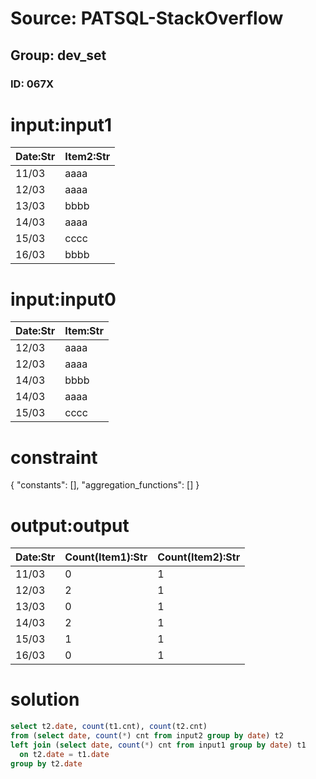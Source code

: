 # Source: PATSQL-StackOverflow
## Group: dev_set
### ID: 067X

# input:input1

| Date:Str | Item2:Str |
|---|---|
| 11/03 | aaaa |
| 12/03 | aaaa |
| 13/03 | bbbb |
| 14/03 | aaaa |
| 15/03 | cccc |
| 16/03 | bbbb |

# input:input0

| Date:Str | Item:Str |
|---|---|
| 12/03 | aaaa |
| 12/03 | aaaa |
| 14/03 | bbbb |
| 14/03 | aaaa |
| 15/03 | cccc |

# constraint

{
  "constants": [],
  "aggregation_functions": []
}

# output:output

| Date:Str | Count(Item1):Str | Count(Item2):Str |
|---|---|---|
| 11/03 | 0 | 1 |
| 12/03 | 2 | 1 |
| 13/03 | 0 | 1 |
| 14/03 | 2 | 1 |
| 15/03 | 1 | 1 |
| 16/03 | 0 | 1 |

# solution

```sql
select t2.date, count(t1.cnt), count(t2.cnt)
from (select date, count(*) cnt from input2 group by date) t2
left join (select date, count(*) cnt from input1 group by date) t1
  on t2.date = t1.date
group by t2.date
```
